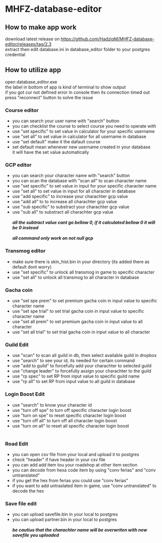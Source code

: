 # MHFZ-database-editor  <br />
## How to make app work  <br />
download latest release on https://github.com/HadziqM/MHFZ-database-editor/releases/tag/2.3 <br/>
extract then edit database.ini in database_editor folder to your postgres credential  <br />
## How to utilize app  <br />
open database_editor.exe  <br />
the label in bottom of app is kind of terminal to show output  <br />
if you got cur not defined error in console then its connection timed out <br />
press "reconnect" button to solve the issue <br />
### Course editor  <br />
- you can search your user name with "search" button  <br />
- you can checklist the course to select course you need to operate with  <br />
- use "set specific" to set value in calculator for your specific username   <br />
- use "set all" to set value in calculator for all username in database  <br />
- use "set default" make it the dafault course   <br />
- set default mean whenever new username created in your database   <br />
it will have the set value automatically   <br />
### GCP editor   <br />
- you can search your character name with "search" button  <br />
- you can scan the database with "scan all" to scan character name  <br />
- use "set specific" to set value in input for your specific character name   <br />
- use "set all" to set value in input for all character in database  <br />
- use "add specific" to increase your charachter gcp value  <br />
- use "add all" to to increase all charachter gcp value <br />
- use "sub specific"  to substract your charachter gcp value <br />
- use "sub all" to substract all charachter gcp value  <br /> <br />
**_all the subtract value cant go bellow 0, if it calculated bellow 0 it will be 0 instead_**   <br /> <br />
**_all command only work on not null gcp_**  <br />
### Transmog editor   <br />
- make sure there is skin_hist.bin in your directory (its added there as default dont worry)   <br />
- use "set specific" to unlock all transmog in game to specific character   <br />
- use "set all" to unlock all transmog to all character in database   <br />
### Gacha coin   <br />
- use "set spe prem" to set premium gacha coin in input value to specific character name   <br />
- use "set spe trial" to set trial gacha coin in input value to specific character name   <br />
- use "set all prem" to set premium gacha coin in input value to all character    <br />
- use "set all trial" to set trial gacha coin in input value to all character   <br />
### Guild Edit
- use "scan" to scan all guild in db, then select available guild in dropbox <br />
- use "search" to see your id, its needed for certain command <br />
- use "add to guild" to forcefully add your charachter to selected guild <br />
- use "change leader" to forcefully assign your charachter to the guild <br />
- use "rp spec" to set RP from input value to specific guild name   <br />
- use "rp all" to set RP from input value to all guild in database  <br />
### Login Boost Edit
- use "search" to know your character id <br />
- use "turn off spe" to turn off specific character login boost <br />
- use "turn on spe" to reset specific character login boost <br />
- use "turn off all" to turn off all character login boost <br />
- use "turn on all" to reset all specific character login boost <br /> <br />
### Road Edit
- you can open csv file from your local and upload it to postgres <br />
- check "header" if have header in your csv file <br />
- you can add add item tou your roadshop at other item section <br />
- you can decode from hexa code item by using "conv ferias" and "conv untranslated" <br />
- if you get the hex from ferias you could use "conv ferias" <br />
- if you want to add untraslated item in game, use "conv untranslated" to decode the hex <br />
### Save file edit
- you can upload savefile.bin in your local to postgres <br />
- you can upload partner.bin in your local to postgres <br /> <br />
**_be cautius that the charachter name will be overwriten with new savefile you uploaded_**
